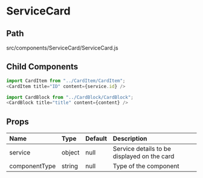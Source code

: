 # ServiceCard

## Path
src/components/ServiceCard/ServiceCard.js

## Child Components

```js
import CardItem from "../CardItem/CardItem";
<CardItem title="ID" content={service.id} />
```

```js
import CardBlock from "../CardBlock/CardBlock";
<CardBlock title="title" content={content} />
```

## Props

| Name | Type | Default | Description |
|:-----|:-----|:-----|:-----|
| service | object | null | Service details to be displayed on the card |
| componentType | string | null | Type of the component |


